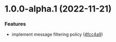 # 1.0.0-alpha.1 (2022-11-21)


### Features

* implement message filtering policy ([4fcc4a9](https://github.com/gravitee-io/gravitee-policy-message-filtering/commit/4fcc4a97f9783576c52958853d66df43015d8845))
